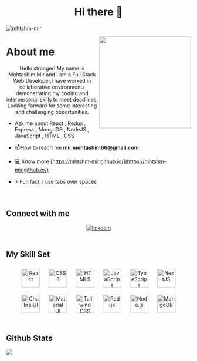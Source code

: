 <h1 align="center">Hi there 👋 </h1>
<p align="left"> <img src="https://komarev.com/ghpvc/?username=mhtshm-mir&label=Profile%20views&color=0e75b6&style=flat" alt="mhtshm-mir" /> </p>
</a> </p>
<img align="right" src="https://media2.giphy.com/media/nGMnDqebzDcfm/giphy.gif?cid=ecf05e4799t6v6qpbg3x33biqbwei2smyr7l0v2czhvj1ni0&rid=giphy.gif&ct=g" width="250"/>
<h1>About me</h1>
<div align="center">Hello stranger! My name is  Mohtashim Mir and I am a Full Stack Web Developer.I have worked in collaborative environments demonstrating my coding and interpersonal skills to meet deadlines. Looking forward for some interesting and challenging opportunities.
</div>  
  

- Ask me about React , Redux , Express , MongoDB , NodeJS , JavaScript , HTML , CSS  
  

-  📫How to reach me **mir.mohtashim66@gmail.com**  
  

- 💻 Know more [https://mhtshm-mir.github.io/](https://mhtshm-mir.github.io/)  
  

- ⚡ Fun fact: I use tabs over spaces  
  

<br/>  

## Connect with me  
<div align="center">
<a href="https://linkedin.com/in/mohtashim-mir" target="_blank">
<img src=https://img.shields.io/badge/linkedin-%231E77B5.svg?&style=for-the-badge&logo=linkedin&logoColor=white alt=linkedin style="margin-bottom: 5px;" />
</a>  
</div>  
  

<br/>  

## My Skill Set  




<div align="center">  
<a href="https://reactjs.org/" target="_blank"><img style="margin: 10px" src="https://profilinator.rishav.dev/skills-assets/react-original-wordmark.svg" alt="React" height="50" /></a>  
<a href="https://www.w3schools.com/css/" target="_blank"><img style="margin: 10px" src="https://profilinator.rishav.dev/skills-assets/css3-original-wordmark.svg" alt="CSS3" height="50" /></a>  
<a href="https://en.wikipedia.org/wiki/HTML5" target="_blank"><img style="margin: 10px" src="https://profilinator.rishav.dev/skills-assets/html5-original-wordmark.svg" alt="HTML5" height="50" /></a>  
<a href="https://www.javascript.com/" target="_blank"><img style="margin: 10px" src="https://profilinator.rishav.dev/skills-assets/javascript-original.svg" alt="JavaScript" height="50" /></a>  
<a href="https://www.typescriptlang.org/" target="_blank"><img style="margin: 10px" src="https://profilinator.rishav.dev/skills-assets/typescript-original.svg" alt="TypeScript" height="50" /></a>  
<a href="https://nextjs.org/" target="_blank"><img style="margin: 10px" src="https://profilinator.rishav.dev/skills-assets/nextjs.png" alt="NextJS" height="50" /></a>  
<a href="https://chakra-ui.com/" target="_blank"><img style="margin: 10px" src="https://profilinator.rishav.dev/skills-assets/chakraui.png" alt="Chakra UI" height="50" /></a>  
<a href="https://mui.com/" target="_blank"><img style="margin: 10px" src="https://profilinator.rishav.dev/skills-assets/mui.png" alt="Material UI" height="50" /></a>  
<a href="https://www.tailwindcss.com/" target="_blank"><img style="margin: 10px" src="https://profilinator.rishav.dev/skills-assets/tailwindcss.svg" alt="Tailwind CSS" height="50" /></a>  
<a href="https://redux.js.org/" target="_blank"><img style="margin: 10px" src="https://profilinator.rishav.dev/skills-assets/redux-original.svg" alt="Redux" height="50" /></a>  
<a href="https://nodejs.org/" target="_blank"><img style="margin: 10px" src="https://profilinator.rishav.dev/skills-assets/nodejs-original-wordmark.svg" alt="Node.js" height="50" /></a>  
<a href="https://www.mongodb.com/" target="_blank"><img style="margin: 10px" src="https://profilinator.rishav.dev/skills-assets/mongodb-original-wordmark.svg" alt="MongoDB" height="50" /></a>  
</div>



<br/>  





## Github Stats  
<div>
<div align="left"><img src="https://github-readme-stats.vercel.app/api?username=Mhtshm-mir&show_icons=true&count_private=true&hide_border=true" align="center" />
</div>  
  
  </div>


